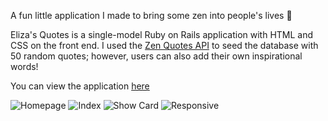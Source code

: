 A fun little application I made to bring some zen into people's lives 🙏

Eliza's Quotes is a single-model Ruby on Rails application with HTML and CSS on the front end. 
I used the [Zen Quotes API](https://zenquotes.io/api) to seed the database with 50 random quotes; however, users can also add their own inspirational words!

You can view the application [here](https://elizas-quotes.herokuapp.com/)

![Homepage](https://user-images.githubusercontent.com/71760740/122541797-f6ea9900-d021-11eb-81a2-2cebd6538465.png)
![Index](https://user-images.githubusercontent.com/71760740/122541928-14b7fe00-d022-11eb-9407-a7f9d907eca6.png)
![Show Card](https://user-images.githubusercontent.com/71760740/122542070-34e7bd00-d022-11eb-89ac-edf6c38135ae.png)
![Responsive](https://user-images.githubusercontent.com/71760740/122542118-3f09bb80-d022-11eb-8743-07c7aa4b7f8c.png)
